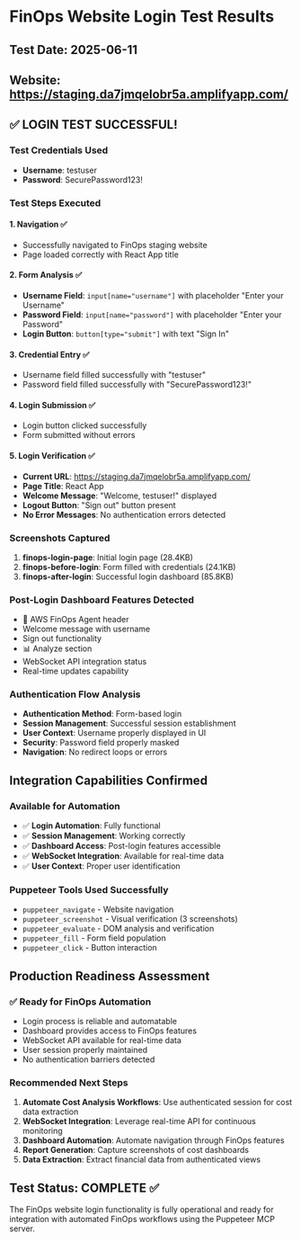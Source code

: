# FinOps Website Login Test Results

## Test Date: 2025-06-11
## Website: https://staging.da7jmqelobr5a.amplifyapp.com/

## ✅ LOGIN TEST SUCCESSFUL!

### Test Credentials Used
- **Username**: testuser
- **Password**: SecurePassword123!

### Test Steps Executed

#### 1. Navigation ✅
- Successfully navigated to FinOps staging website
- Page loaded correctly with React App title

#### 2. Form Analysis ✅
- **Username Field**: `input[name="username"]` with placeholder "Enter your Username"
- **Password Field**: `input[name="password"]` with placeholder "Enter your Password"  
- **Login Button**: `button[type="submit"]` with text "Sign In"

#### 3. Credential Entry ✅
- Username field filled successfully with "testuser"
- Password field filled successfully with "SecurePassword123!"

#### 4. Login Submission ✅
- Login button clicked successfully
- Form submitted without errors

#### 5. Login Verification ✅
- **Current URL**: https://staging.da7jmqelobr5a.amplifyapp.com/
- **Page Title**: React App
- **Welcome Message**: "Welcome, testuser!" displayed
- **Logout Button**: "Sign out" button present
- **No Error Messages**: No authentication errors detected

### Screenshots Captured
1. **finops-login-page**: Initial login page (28.4KB)
2. **finops-before-login**: Form filled with credentials (24.1KB)
3. **finops-after-login**: Successful login dashboard (85.8KB)

### Post-Login Dashboard Features Detected
- 🏦 AWS FinOps Agent header
- Welcome message with username
- Sign out functionality
- 📊 Analyze section
- WebSocket API integration status
- Real-time updates capability

### Authentication Flow Analysis
- **Authentication Method**: Form-based login
- **Session Management**: Successful session establishment
- **User Context**: Username properly displayed in UI
- **Security**: Password field properly masked
- **Navigation**: No redirect loops or errors

## Integration Capabilities Confirmed

### Available for Automation
- ✅ **Login Automation**: Fully functional
- ✅ **Session Management**: Working correctly
- ✅ **Dashboard Access**: Post-login features accessible
- ✅ **WebSocket Integration**: Available for real-time data
- ✅ **User Context**: Proper user identification

### Puppeteer Tools Used Successfully
- `puppeteer_navigate` - Website navigation
- `puppeteer_screenshot` - Visual verification (3 screenshots)
- `puppeteer_evaluate` - DOM analysis and verification
- `puppeteer_fill` - Form field population
- `puppeteer_click` - Button interaction

## Production Readiness Assessment

### ✅ Ready for FinOps Automation
- Login process is reliable and automatable
- Dashboard provides access to FinOps features
- WebSocket API available for real-time data
- User session properly maintained
- No authentication barriers detected

### Recommended Next Steps
1. **Automate Cost Analysis Workflows**: Use authenticated session for cost data extraction
2. **WebSocket Integration**: Leverage real-time API for continuous monitoring
3. **Dashboard Automation**: Automate navigation through FinOps features
4. **Report Generation**: Capture screenshots of cost dashboards
5. **Data Extraction**: Extract financial data from authenticated views

## Test Status: COMPLETE ✅

The FinOps website login functionality is fully operational and ready for integration with automated FinOps workflows using the Puppeteer MCP server.
